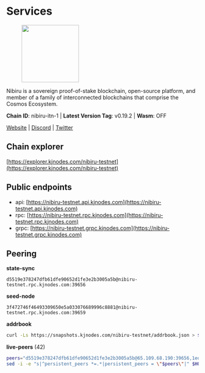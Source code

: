# Services

<figure><img src="https://raw.githubusercontent.com/kj89/testnet_manuals/main/pingpub/logos/nibiru.png" width="150" alt=""><figcaption></figcaption></figure>

Nibiru is a sovereign proof-of-stake blockchain, open-source platform,  and member of a family of interconnected blockchains that comprise the Cosmos Ecosystem.

**Chain ID**: nibiru-itn-1 | **Latest Version Tag**: v0.19.2 | **Wasm**: OFF

[Website](https://nibiru.fi) | [Discord](https://discord.gg/nibiru) | [Twitter](https://twitter.com/NibiruChain)




## Chain explorer
[https://explorer.kjnodes.com/nibiru-testnet](https://explorer.kjnodes.com/nibiru-testnet)

## Public endpoints

* api: [https://nibiru-testnet.api.kjnodes.com](https://nibiru-testnet.api.kjnodes.com)
* rpc: [https://nibiru-testnet.rpc.kjnodes.com](https://nibiru-testnet.rpc.kjnodes.com)
* grpc: [https://nibiru-testnet.grpc.kjnodes.com](https://nibiru-testnet.grpc.kjnodes.com)

## Peering

**state-sync**

```text
d5519e378247dfb61dfe90652d1fe3e2b3005a5b@nibiru-testnet.rpc.kjnodes.com:39656
```

**seed-node**

```text
3f472746f46493309650e5a033076689996c8881@nibiru-testnet.rpc.kjnodes.com:39659
```

**addrbook**
```bash
curl -Ls https://snapshots.kjnodes.com/nibiru-testnet/addrbook.json > $HOME/.nibid/config/addrbook.json
```

**live-peers** (42)
```bash
peers="d5519e378247dfb61dfe90652d1fe3e2b3005a5b@65.109.68.190:39656,1edd1232fe59fd00a13bfdd9ac273e48b20f11c3@65.108.231.124:12656,e387712543bc99c6719f7975ee75e48afb99b088@66.45.251.38:60656,dbaf54296be069236a31a3f23c0ed653deadb9b2@188.233.19.212:26656,4fb43c4d6bd6cf0f20781b67e437263a24e4153d@95.217.75.105:31656,66dd5faabd4e09ba6bc0ab0093392064f454827c@185.215.167.74:26656,a5091d1afa277bab864a495d43226ee44f85604e@212.23.222.91:39656,57cd99659f4895cada5ba5a9f594ce9a5fdb0fa8@46.4.23.42:46656,bce7435b6231fd97885ffccc57b1d7d98f20b37f@173.212.235.229:26656,5c2a752c9b1952dbed075c56c600c3a79b58c395@195.3.220.140:27046,7e66e2984323a5c7de1967a6c7bd0931beb358da@89.117.62.163:26656,9a46a84b86410636540e7405e8d76ed4740b6bb7@46.151.26.153:26656,63256b5937ac438e3b21b570a07ace6ddc3bd0c6@194.163.182.122:39656,07d59fc815394526696a364ef4c6910683c332e7@139.144.97.186:26656,5ae4c8cc5763de7c105dd3dba66b7212328bced5@23.248.175.210:26656,59851a542633185cf7244fa4901ac832c5f5bcd6@45.10.154.247:26656,d3bacf8624684354d0676320bc5556e1e893bdfa@65.21.91.50:26656,aaff99ce425ac9d062d1bca6f75987656e137307@138.201.34.19:26656,e77e3503c9e83055b4f41ce6984f71fbbda46ef1@194.163.184.46:28656,01c22f232638ae4d534b097c2f91b8589a5be715@217.76.59.212:39656,10a2db5117fe9fdfefcfc9ca633e5633b0c38d4e@34.125.211.20:26656,9f06819b9ca5927310ffad266220ec2b1c2a0edc@82.165.207.203:39656,00abaa0b6be5c41bbb6a72315b301091481a8aaa@95.128.140.24:12656,b4583d9dd4dd03cda5f83b95edfd209f902de063@138.201.53.44:26757,8265b2067122eff44ca4fa11a46c3381c9034bc1@65.109.163.87:26656,0fd0b5cd2b6f3a0aca88e67c861c932cc0c8bedb@146.0.40.102:39656,4e3f67a4c88b40045e0de521bab5a3cee9aeb4aa@139.217.229.125:26656,a2d2ba190f32700f44e9dbe990c814f46abfc96f@81.0.221.31:26656,f41685745f7cd74caa542829d291367ae1377ce0@34.74.30.133:26656,78b41d73706a28af4e77c0c83b2ec8c36876b837@194.163.161.248:26656,cc5eac998dbd8d1c21ac293f1c946f1bb1583826@185.237.253.248:26656,c3f0e0e5ebad5bc97b9a9f563e20ae61f15f1f55@5.161.89.0:26556,b3d218f64916a94be981c33deda2123494de9997@94.16.109.190:26656,cff6880dd632d0d830b5bba47d1d62cd90c21ba9@95.214.54.56:35656,b6db16ab4d2dfd61d0be94df4738ce5f1913de11@212.41.9.98:26656,c171e9617904d5ab2ee7f7b5b58caab78154b703@89.117.18.185:26656,879d464755722009c853f748f04f729e4cd8b368@116.202.227.117:39656,be58621ecdf7dae1ff6fa5123793ddbc794427b1@65.21.248.137:26656,e9597b5074802ca53eb630a07603093e7ee98e6f@212.90.121.51:26656,e634fbf8800f76cb911d03e665f2e573188147c0@154.53.32.30:26657,9a5658a82838d6cea28c046dfd4fb605ca45b0ac@31.187.74.62:11656,d3ddfe8ad75847df085262b9cdbc49b29ce30ba6@35.229.110.80:26656"
sed -i -e "s|^persistent_peers *=.*|persistent_peers = \"$peers\"|" $HOME/.nibid/config/config.toml
```
